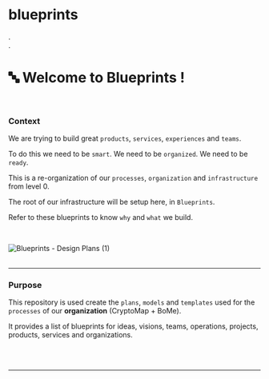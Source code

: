 # blueprints
.  
.  

#  🔤  Welcome to Blueprints ! 

<br>  
  
### Context  
  
We are trying to build great `products`, `services`, `experiences` and `teams`. 

To do this we need to be `smart`. We need to be `organized`. We need to be `ready`. 

This is a re-organization of our `processes`, `organization` and `infrastructure` from level 0.  

The root of our infrastructure will be setup here, in `Blueprints`.  

Refer to these blueprints to know `why` and `what` we build.

<br>  

![Blueprints - Design Plans (1)](https://user-images.githubusercontent.com/49322832/165000262-709bc6cf-8ecd-4fef-a5b7-7f4c79b718d8.jpeg)
<br> 
<br>

___

### Purpose

This repository is used create the `plans`, `models` and `templates` used for the `processes` of our **organization** (CryptoMap + BoMe).  
 
It provides a list of blueprints for ideas, visions, teams, operations, projects, products, services and organizations.

<br> 
<br>  

___
